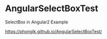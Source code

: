 # AngularSelectBoxTest
SelectBox in Angular2 Example

https://phonglk.github.io/AngularSelectBoxTest/
